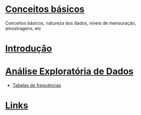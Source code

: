 # [Conceitos básicos](basic/basic.md)
Conceitos básicos, natureza dos dados, níveis de mensuração, amostragens, etc

# [Introdução](intro.md)

# [Análise Exploratória de Dados](eda/eda.md)
+ [Tabelas de frequências](eda/tabelas_frequencias.md) 

# [Links](links.md)
